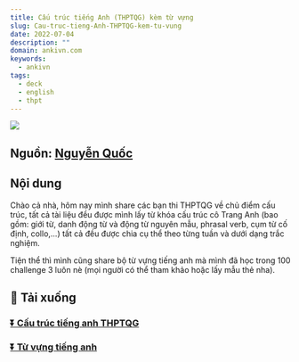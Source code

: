 ```yaml
---
title: Cấu trúc tiếng Anh (THPTQG) kèm từ vựng
slug: Cau-truc-tieng-Anh-THPTQG-kem-tu-vung
date: 2022-07-04
description: ""
domain: ankivn.com
keywords:
  - ankivn
tags:
  - deck
  - english
  - thpt
---
```


![](../../static/images/Pasted-image-20241219020713.png)

<!--truncate-->

## Nguồn: [Nguyễn Quốc](https://www.facebook.com/groups/ankivocabulary/posts/1126170504809272/)


## Nội dung

Chào cả nhà, hôm nay mình share các bạn thi THPTQG về chủ điểm cấu trúc, tất cả tài liệu đều được mình lấy từ khóa cấu trúc cô Trang Anh (bao gồm: giới từ, danh động từ và động từ nguyên mẫu, phrasal verb, cụm từ cố định, collo,...) tất cả đều được chia cụ thể theo từng tuần và dưới dạng trắc nghiệm.

Tiện thể thì mình cũng share bộ từ vựng tiếng anh mà mình đã học trong 100 challenge 3 luôn nè (mọi người có thể tham khảo hoặc lấy mẫu thẻ nha).

## 🔗 Tải xuống

### [⏬ Cấu trúc tiếng anh THPTQG](https://drive.google.com/file/d/1BpR9JhiLlSDlsU4IISsZR9GMr-taOhWV/view?usp=sharing)

### [⏬ Từ vựng tiếng anh](https://drive.google.com/file/d/1BtHT-MiSOifwDaSNM5AZkky82_66FIfA/view?usp=sharing)